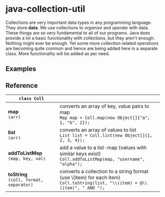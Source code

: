 # java-collection-util

Collections are very important data types in any programming language. They store
**data**. We use collections to *organize* and *operate* with data. These things
are so very fundamental to all of our programs. Java does provide a lot a basic
functionality with collections, but they aren't enough. Nothing might ever be enough.
Yet some more collection related operations are becoming quite common and hence are
being added here in a separate class. More functionality will be added as per need.


## Examples


## Reference

| `class Coll` |    |
|------------- |----|
| **map** <br/> `(arr)`                                                                                                         | converts an array of key, value pairs to map <br/> `Map map = Coll.map(new Object[]{"a", 1, "b", 2});` |
| **list** <br/> `(arr)`                                                                                                        | converts an array of values to list <br/> `List list = Coll.list(new Object[]{1, 2, 3, 4});` |
| **addToListMap** <br/> `(map, key, val)`                                                                                      | add a value to a list-map (values with similar keys exist) <br/> `Coll.addToListMap(map, "username", "alpha");` |
| **toString** <br/> `(coll, format, separator)`                                                                                | converts a collection to a string format (use \\(item) for each item) <br/> `Coll.toString(list, "\\(item) = @\\(item)", " AND ");` |

